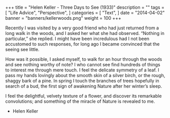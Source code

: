 +++
title = "Helen Keller - Three Days to See (1933)"
description = ""
tags = [
    "Life Advice",
    "Perspective",
]
categories = [
    "Text",
]
date = "2014-04-02"
banner = "banners/kellerwoods.png"
weight = 100
+++

Recently I was visited by a very good friend who had just returned from a long walk in the woods, and I asked her what she had observed. “Nothing in particular,” she replied. I might have been incredulous had I not been accustomed to such responses, for long ago I became convinced that the seeing see little.

How was it possible, I asked myself, to walk for an hour through the woods and see nothing worthy of note? I who cannot see find hundreds of things to interest me through mere touch. I feel the delicate symmetry of a leaf. I pass my hands lovingly about the smooth skin of a silver birch, or the rough, shaggy bark of a pine. In spring I touch the branches of trees hopefully in search of a bud, the first sign of awakening Nature after her winter’s sleep.

I feel the delightful, velvety texture of a flower, and discover its remarkable convolutions; and something of the miracle of Nature is revealed to me.

- Helen Keller
